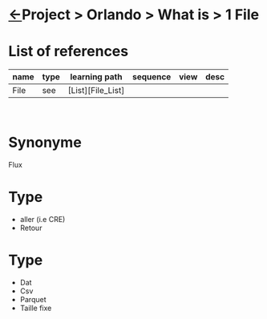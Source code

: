 <head><link rel="stylesheet" href="../../../md.css"/><script src="../../../md.js"></script></head>

[//]: #(Reference)
[Repo_Readme]:    ../list/object_list.md


[Bucket_List]:    ../list/bucket_list.md

# [&larr;][Repo_Readme]Project > Orlando > What is > 1 File

# List of references
|name|type|learning path|sequence|view|desc|
|-|-|-|-|-|-|
|File|see|[List][File_List]|
<br>



# Synonyme
Flux
# Type
- aller (i.e CRE)
- Retour 

# Type
- Dat
- Csv
- Parquet
- Taille fixe